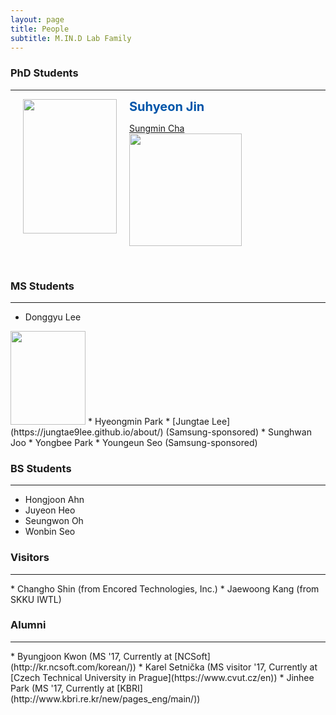 ```yaml
---
layout: page
title: People
subtitle: M.IN.D Lab Family
---
```


### PhD Students
<hr>
<b><span style="font-size: 20px; color: #0055A9;">Suhyeon Jin </span></b>
<img src="https://raw.githubusercontent.com/mindlab-skku/mindlab-skku.github.io/master/img/Suhyeon_Jin.jpeg" width="150" height="215" align="left" hspace="20" />


<br>


[Sungmin Cha](https://csm9493.github.io/about/)  
<img src="https://raw.githubusercontent.com/mindlab-skku/mindlab-skku.github.io/master/img/Sungmin_Cha.jpeg" width="180">

<br>


### MS Students
<hr>

* Donggyu Lee     
<img src="https://raw.githubusercontent.com/mindlab-skku/mindlab-skku.github.io/master/img/Suhyeon_Jin.jpeg" height="150" width="120">
* Hyeongmin Park
* [Jungtae Lee](https://jungtae9lee.github.io/about/) (Samsung-sponsored)
* Sunghwan Joo
* Yongbee Park
* Youngeun Seo (Samsung-sponsored)

### BS Students
<hr>

* Hongjoon Ahn
* Juyeon Heo
* Seungwon Oh
* Wonbin Seo   


### Visitors
<hr>
* Changho Shin (from Encored Technologies, Inc.)
* Jaewoong Kang (from SKKU IWTL)


### Alumni
<hr>
* Byungjoon Kwon (MS '17, Currently at [NCSoft](http://kr.ncsoft.com/korean/))
* Karel Setnička (MS visitor '17, Currently at [Czech Technical University in Prague](https://www.cvut.cz/en))
* Jinhee Park (MS '17, Currently at [KBRI](http://www.kbri.re.kr/new/pages_eng/main/))

